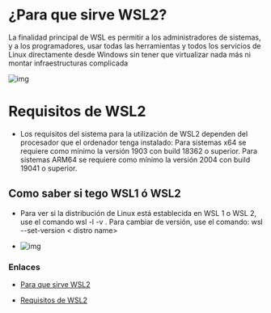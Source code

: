 
# __¿Para que sirve WSL2__?

La finalidad principal de WSL es permitir a los administradores de sistemas, y a los programadores, usar todas las herramientas y todos los servicios de Linux directamente desde Windows sin tener que virtualizar nada más ni montar infraestructuras complicada 

![img](img/Logo_3.png)

# __Requisitos de WSL2__
* Los requisitos del sistema para la utilización de WSL2 dependen del procesador que el ordenador tenga instalado: Para sistemas x64 se requiere como mínimo la versión 1903 con build 18362 o superior. Para sistemas ARM64 se requiere como mínimo la versión 2004 con build 19041 o superior.

## __Como saber si tego WSL1 ó WSL2__

* Para ver si la distribución de Linux está establecida en WSL 1 o WSL 2, use el comando wsl -l -v . Para cambiar de versión, use el comando: wsl --set-version < distro name>

* ![img](img/Logo_4.jpg)

### __Enlaces__
* [Para que sirve WSL2](https://www.softzone.es/windows/como-se-hace/subsistema-windows-linux/#:~:text=La%20finalidad%20principal%20de%20WSL,m%C3%A1s%20ni%20montar%20infraestructuras%20complicadas.)

* [Requisitos de WSL2](https://www.ionos.es/digitalguide/servidores/know-how/wsl2/#:~:text=Los%20requisitos%20del%20sistema%20para,con%20build%2019041%20o%20superior.)
